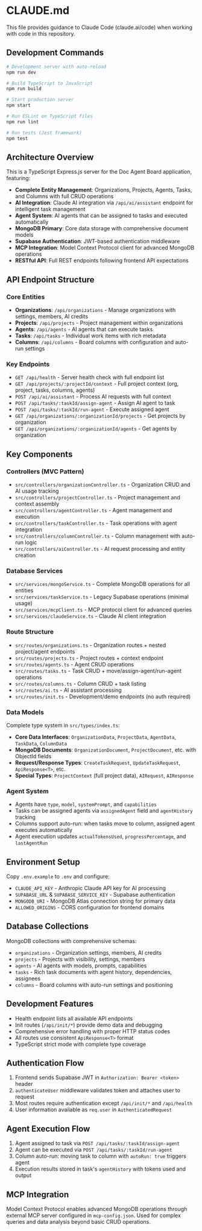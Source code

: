 # CLAUDE.md

This file provides guidance to Claude Code (claude.ai/code) when working with code in this repository.

## Development Commands

```bash
# Development server with auto-reload
npm run dev

# Build TypeScript to JavaScript
npm run build

# Start production server
npm start

# Run ESLint on TypeScript files
npm run lint

# Run tests (Jest framework)
npm test
```

## Architecture Overview

This is a TypeScript Express.js server for the Doc Agent Board application, featuring:

- **Complete Entity Management**: Organizations, Projects, Agents, Tasks, and Columns with full CRUD operations
- **AI Integration**: Claude AI integration via `/api/ai/assistant` endpoint for intelligent task management
- **Agent System**: AI agents that can be assigned to tasks and executed automatically
- **MongoDB Primary**: Core data storage with comprehensive document models
- **Supabase Authentication**: JWT-based authentication middleware
- **MCP Integration**: Model Context Protocol client for advanced MongoDB operations
- **RESTful API**: Full REST endpoints following frontend API expectations

## API Endpoint Structure

### Core Entities
- **Organizations**: `/api/organizations` - Manage organizations with settings, members, AI credits
- **Projects**: `/api/projects` - Project management within organizations
- **Agents**: `/api/agents` - AI agents that can execute tasks
- **Tasks**: `/api/tasks` - Individual work items with rich metadata
- **Columns**: `/api/columns` - Board columns with configuration and auto-run settings

### Key Endpoints
- `GET /api/health` - Server health check with full endpoint list
- `GET /api/projects/:projectId/context` - Full project context (org, project, tasks, columns, agents)
- `POST /api/ai/assistant` - Process AI requests with full context
- `POST /api/tasks/:taskId/assign-agent` - Assign AI agent to task
- `POST /api/tasks/:taskId/run-agent` - Execute assigned agent
- `GET /api/organizations/:organizationId/projects` - Get projects by organization
- `GET /api/organizations/:organizationId/agents` - Get agents by organization

## Key Components

### Controllers (MVC Pattern)
- `src/controllers/organizationController.ts` - Organization CRUD and AI usage tracking
- `src/controllers/projectController.ts` - Project management and context assembly
- `src/controllers/agentController.ts` - Agent management and execution
- `src/controllers/taskController.ts` - Task operations with agent integration
- `src/controllers/columnController.ts` - Column management with auto-run logic
- `src/controllers/aiController.ts` - AI request processing and entity creation

### Database Services
- `src/services/mongoService.ts` - Complete MongoDB operations for all entities
- `src/services/taskService.ts` - Legacy Supabase operations (minimal usage)
- `src/services/mcpClient.ts` - MCP protocol client for advanced queries
- `src/services/claudeService.ts` - Claude AI client integration

### Route Structure
- `src/routes/organizations.ts` - Organization routes + nested project/agent endpoints
- `src/routes/projects.ts` - Project routes + context endpoint
- `src/routes/agents.ts` - Agent CRUD operations
- `src/routes/tasks.ts` - Task CRUD + move/assign-agent/run-agent operations
- `src/routes/columns.ts` - Column CRUD + task listing
- `src/routes/ai.ts` - AI assistant processing
- `src/routes/init.ts` - Development/demo endpoints (no auth required)

### Data Models
Complete type system in `src/types/index.ts`:
- **Core Data Interfaces**: `OrganizationData`, `ProjectData`, `AgentData`, `TaskData`, `ColumnData`
- **MongoDB Documents**: `OrganizationDocument`, `ProjectDocument`, etc. with ObjectId fields
- **Request/Response Types**: `CreateTaskRequest`, `UpdateTaskRequest`, `ApiResponse<T>`, etc.
- **Special Types**: `ProjectContext` (full project data), `AIRequest`, `AIResponse`

### Agent System
- Agents have `type`, `model`, `systemPrompt`, and `capabilities`
- Tasks can be assigned agents via `assignedAgent` field and `agentHistory` tracking
- Columns support auto-run: when tasks move to column, assigned agent executes automatically
- Agent execution updates `actualTokensUsed`, `progressPercentage`, and `lastAgentRun`

## Environment Setup

Copy `.env.example` to `.env` and configure:
- `CLAUDE_API_KEY` - Anthropic Claude API key for AI processing
- `SUPABASE_URL` & `SUPABASE_SERVICE_KEY` - Supabase authentication
- `MONGODB_URI` - MongoDB Atlas connection string for primary data
- `ALLOWED_ORIGINS` - CORS configuration for frontend domains

## Database Collections

MongoDB collections with comprehensive schemas:
- `organizations` - Organization settings, members, AI credits
- `projects` - Projects with visibility, settings, members
- `agents` - AI agents with models, prompts, capabilities
- `tasks` - Rich task documents with agent history, dependencies, assignees
- `columns` - Board columns with auto-run settings and positioning

## Development Features

- Health endpoint lists all available API endpoints
- Init routes (`/api/init/*`) provide demo data and debugging
- Comprehensive error handling with proper HTTP status codes
- All routes use consistent `ApiResponse<T>` format
- TypeScript strict mode with complete type coverage

## Authentication Flow

1. Frontend sends Supabase JWT in `Authorization: Bearer <token>` header
2. `authenticateUser` middleware validates token and attaches user to request
3. Most routes require authentication except `/api/init/*` and `/api/health`
4. User information available as `req.user` in `AuthenticatedRequest`

## Agent Execution Flow

1. Agent assigned to task via `POST /api/tasks/:taskId/assign-agent`
2. Agent can be executed via `POST /api/tasks/:taskId/run-agent`
3. Column auto-run: moving task to column with `autoRun: true` triggers agent
4. Execution results stored in task's `agentHistory` with tokens used and output

## MCP Integration

Model Context Protocol enables advanced MongoDB operations through external MCP server configured in `mcp-config.json`. Used for complex queries and data analysis beyond basic CRUD operations.